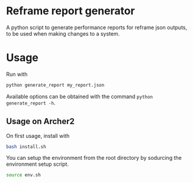 # Reframe report generator

A python script to generate performance reports for reframe json outputs, to be used when making changes to a system.

# Usage

Run with 

```bash
python generate_report my_report.json
```

Available options can be obtained with the command `python generate_report -h`.


## Usage on Archer2

On first usage, install with 

```bash
bash install.sh
```

You can setup the environment from the root directory by sodurcing the environment setup script.

```bash
source env.sh
```